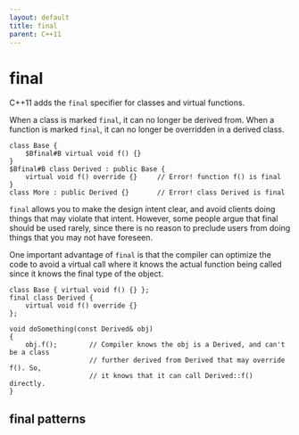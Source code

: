 ```yaml
---
layout: default
title: final
parent: C++11
---
```

# final

C++11 adds the `final` specifier for classes and virtual functions.

When a class is marked `final`, it can no longer be derived from.
When a function is marked  `final`,
it can no longer be overridden in a derived class.

    class Base {
        $Bfinal#B virtual void f() {}
    }
    $Bfinal#B class Derived : public Base {
        virtual void f() override {}     // Error! function f() is final
    }
    class More : public Derived {}       // Error! class Derived is final


`final` allows you to make the design intent clear,
and avoid clients doing things that may violate that intent.
However, some people argue that final should be used rarely,
since there is no reason to preclude users from doing things that you may not have foreseen.

One important advantage of `final` is that
the compiler can optimize the code to avoid a virtual call where it knows
the actual function being called since it knows the final type of the object.

    class Base { virtual void f() {} };
    final class Derived {
        virtual void f() override {}
    };

    void doSomething(const Derived& obj)
    {
        obj.f();        // Compiler knows the obj is a Derived, and can't be a class
                        // further derived from Derived that may override f(). So,
                        // it knows that it can call Derived::f() directly.
    }

## final patterns

